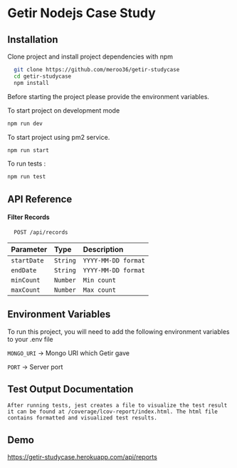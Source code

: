 
# Getir Nodejs Case Study




## Installation

Clone project and install project dependencies with npm

```bash
  git clone https://github.com/meroo36/getir-studycase
  cd getir-studycase
  npm install
```
Before starting the project please provide the environment variables.

To start project on development mode

```bash
npm run dev
```

To start project using pm2 service.

```bash
npm run start

```
To run tests :

```bash
npm run test
```
## API Reference

#### Filter Records

```http
  POST /api/records
```

| Parameter | Type     | Description                |
| :-------- | :------- | :------------------------- |
| `startDate` | `String` | `YYYY-MM-DD format` |
  `endDate` | `String`|`YYYY-MM-DD format`
  `minCount`|`Number`| `Min count`
  `maxCount`|`Number`| `Max count`


## Environment Variables

To run this project, you will need to add the following environment variables to your .env file

`MONGO_URI` -> Mongo URI which Getir gave

`PORT` -> Server port


## Test Output Documentation

```After running tests, jest creates a file to visualize the test result it can be found at /coverage/lcov-report/index.html. The html file contains formatted and visualized test results.```


## Demo

https://getir-studycase.herokuapp.com/api/reports
